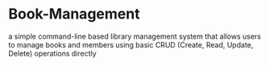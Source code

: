 # Book-Management
a simple command-line based library management system that allows users to manage books and members using basic CRUD (Create, Read, Update, Delete) operations directly
